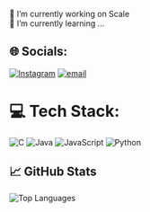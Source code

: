 🔭 I’m currently working on Scale<br>🌱 I’m currently learning ...<br>


## 🌐 Socials:
[![Instagram](https://img.shields.io/badge/Instagram-%23E4405F.svg?logo=Instagram&logoColor=white)](https://instagram.com/vincenzopregadio) [![email](https://img.shields.io/badge/Email-D14836?logo=gmail&logoColor=white)](mailto:v.pregadio.vp@gmail.com) 

# 💻 Tech Stack:
![C](https://img.shields.io/badge/c-%2300599C.svg?style=for-the-badge&logo=c&logoColor=white) ![Java](https://img.shields.io/badge/java-%23ED8B00.svg?style=for-the-badge&logo=openjdk&logoColor=white) ![JavaScript](https://img.shields.io/badge/javascript-%23323330.svg?style=for-the-badge&logo=javascript&logoColor=%23F7DF1E) ![Python](https://img.shields.io/badge/python-3670A0?style=for-the-badge&logo=python&logoColor=ffdd54)

## 📈 GitHub Stats
![Top Languages](https://github-readme-stats.vercel.app/api/top-langs/?username=Vizz77&layout=compact)

